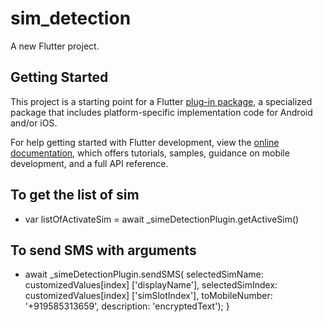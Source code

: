 # sim_detection

A new Flutter project.

## Getting Started

This project is a starting point for a Flutter
[plug-in package](https://flutter.dev/developing-packages/), a specialized package that includes
platform-specific implementation code for Android and/or iOS.

For help getting started with Flutter development, view the
[online documentation](https://flutter.dev/docs), which offers tutorials, samples, guidance on
mobile development, and a full API reference.

## To get the list of sim  
* var listOfActivateSim = await _simeDetectionPlugin.getActiveSim()

## To send SMS with arguments 

* await _simeDetectionPlugin.sendSMS(
    selectedSimName: customizedValues[index]
    ['displayName'], selectedSimIndex: customizedValues[index]
    ['simSlotIndex'], toMobileNumber: '+919585313659', description: 'encryptedText'); }

